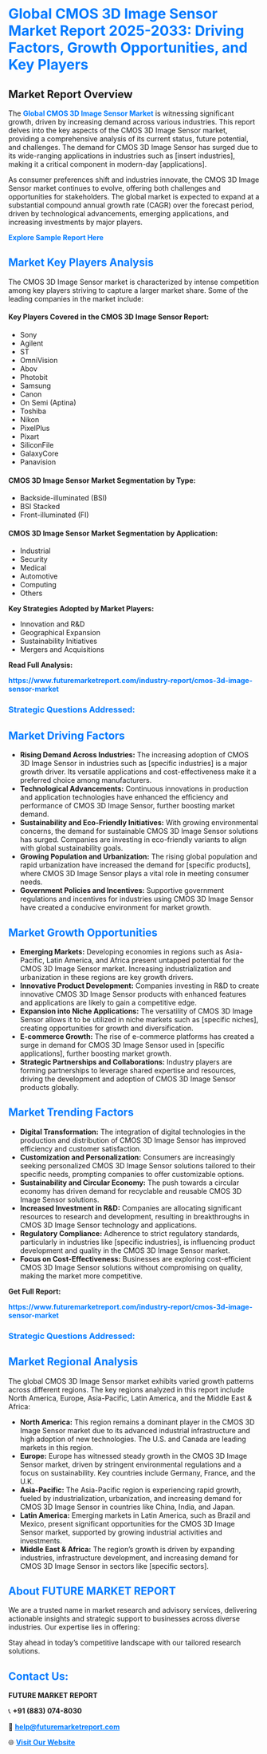 <h1 style="color: #007BFF;">Global CMOS 3D Image Sensor Market Report 2025-2033: Driving Factors, Growth Opportunities, and Key Players</h1>

<section id="overview">
<h2>Market Report Overview</h2>
<p>The <a href="https://www.futuremarketreport.com/industry-report/cmos-3d-image-sensor-market" style="color: #007BFF; text-decoration: none;"><strong>Global CMOS 3D Image Sensor Market</strong></a> is witnessing significant growth, driven by increasing demand across various industries. This report delves into the key aspects of the CMOS 3D Image Sensor market, providing a comprehensive analysis of its current status, future potential, and challenges. The demand for CMOS 3D Image Sensor has surged due to its wide-ranging applications in industries such as [insert industries], making it a critical component in modern-day [applications].</p>
<p>As consumer preferences shift and industries innovate, the CMOS 3D Image Sensor market continues to evolve, offering both challenges and opportunities for stakeholders. The global market is expected to expand at a substantial compound annual growth rate (CAGR) over the forecast period, driven by technological advancements, emerging applications, and increasing investments by major players.</p>
</section>

<section id="overview">
<p><a href="https://www.futuremarketreport.com/request-sample/reportId=58706" style="color: #007BFF; text-decoration: none;"><strong>Explore Sample Report Here</strong></a></p>
</section>

<section id="key-players">
<h2 style="color: #007BFF;">Market Key Players Analysis</h2>
<p>The CMOS 3D Image Sensor market is characterized by intense competition among key players striving to capture a larger market share. Some of the leading companies in the market include:</p>
<h4>Key Players Covered in the CMOS 3D Image Sensor Report:</h4>
<ul><li>Sony</li><li>Agilent</li><li>ST</li><li>OmniVision</li><li>Abov</li><li>Photobit</li><li>Samsung</li><li>Canon</li><li>On Semi (Aptina)</li><li>Toshiba</li><li>Nikon</li><li>PixelPlus</li><li>Pixart</li><li>SiliconFile</li><li>GalaxyCore</li><li>Panavision</li></ul>
<h4>CMOS 3D Image Sensor Market Segmentation by Type:</h4>
<ul><li>Backside-illuminated (BSI)</li><li>BSI Stacked</li><li>Front-illuminated (FI)</li></ul>

<h4>CMOS 3D Image Sensor Market Segmentation by Application:</h4>
<ul><li>Industrial</li><li>Security</li><li>Medical</li><li>Automotive</li><li>Computing</li><li>Others</li></ul>
<p><strong>Key Strategies Adopted by Market Players:</strong></p>
<ul>
<li>Innovation and R&D</li>
<li>Geographical Expansion</li>
<li>Sustainability Initiatives</li>
<li>Mergers and Acquisitions</li>
</ul>
</section>

<section>
<p><strong>Read Full Analysis: </strong></p><a href="https://www.futuremarketreport.com/industry-report/cmos-3d-image-sensor-market" style="color: #007BFF; text-decoration: none;"><strong>https://www.futuremarketreport.com/industry-report/cmos-3d-image-sensor-market</strong></a>
<h3 style="color: #007BFF;">Strategic Questions Addressed:</h3>
</section>

<section id="driving-factors">
<h2 style="color: #007BFF;">Market Driving Factors</h2>
<ul>
<li><strong>Rising Demand Across Industries:</strong> The increasing adoption of CMOS 3D Image Sensor in industries such as [specific industries] is a major growth driver. Its versatile applications and cost-effectiveness make it a preferred choice among manufacturers.</li>
<li><strong>Technological Advancements:</strong> Continuous innovations in production and application technologies have enhanced the efficiency and performance of CMOS 3D Image Sensor, further boosting market demand.</li>
<li><strong>Sustainability and Eco-Friendly Initiatives:</strong> With growing environmental concerns, the demand for sustainable CMOS 3D Image Sensor solutions has surged. Companies are investing in eco-friendly variants to align with global sustainability goals.</li>
<li><strong>Growing Population and Urbanization:</strong> The rising global population and rapid urbanization have increased the demand for [specific products], where CMOS 3D Image Sensor plays a vital role in meeting consumer needs.</li>
<li><strong>Government Policies and Incentives:</strong> Supportive government regulations and incentives for industries using CMOS 3D Image Sensor have created a conducive environment for market growth.</li>
</ul>
</section>

<section id="growth-opportunities">
<h2 style="color: #007BFF;">Market Growth Opportunities</h2>
<ul>
<li><strong>Emerging Markets:</strong> Developing economies in regions such as Asia-Pacific, Latin America, and Africa present untapped potential for the CMOS 3D Image Sensor market. Increasing industrialization and urbanization in these regions are key growth drivers.</li>
<li><strong>Innovative Product Development:</strong> Companies investing in R&D to create innovative CMOS 3D Image Sensor products with enhanced features and applications are likely to gain a competitive edge.</li>
<li><strong>Expansion into Niche Applications:</strong> The versatility of CMOS 3D Image Sensor allows it to be utilized in niche markets such as [specific niches], creating opportunities for growth and diversification.</li>
<li><strong>E-commerce Growth:</strong> The rise of e-commerce platforms has created a surge in demand for CMOS 3D Image Sensor used in [specific applications], further boosting market growth.</li>
<li><strong>Strategic Partnerships and Collaborations:</strong> Industry players are forming partnerships to leverage shared expertise and resources, driving the development and adoption of CMOS 3D Image Sensor products globally.</li>
</ul>
</section>

<section id="trending-factors">
<h2 style="color: #007BFF;">Market Trending Factors</h2>
<ul>
<li><strong>Digital Transformation:</strong> The integration of digital technologies in the production and distribution of CMOS 3D Image Sensor has improved efficiency and customer satisfaction.</li>
<li><strong>Customization and Personalization:</strong> Consumers are increasingly seeking personalized CMOS 3D Image Sensor solutions tailored to their specific needs, prompting companies to offer customizable options.</li>
<li><strong>Sustainability and Circular Economy:</strong> The push towards a circular economy has driven demand for recyclable and reusable CMOS 3D Image Sensor solutions.</li>
<li><strong>Increased Investment in R&D:</strong> Companies are allocating significant resources to research and development, resulting in breakthroughs in CMOS 3D Image Sensor technology and applications.</li>
<li><strong>Regulatory Compliance:</strong> Adherence to strict regulatory standards, particularly in industries like [specific industries], is influencing product development and quality in the CMOS 3D Image Sensor market.</li>
<li><strong>Focus on Cost-Effectiveness:</strong> Businesses are exploring cost-efficient CMOS 3D Image Sensor solutions without compromising on quality, making the market more competitive.</li>
</ul>
</section>

<section>
<p><strong>Get Full Report: </strong></p><a href="https://www.futuremarketreport.com/industry-report/cmos-3d-image-sensor-market" style="color: #007BFF; text-decoration: none;"><strong>https://www.futuremarketreport.com/industry-report/cmos-3d-image-sensor-market</strong></a>
<h3 style="color: #007BFF;">Strategic Questions Addressed:</h3>
</section>


<section id="regional-analysis">
<h2 style="color: #007BFF;">Market Regional Analysis</h2>
<p>The global CMOS 3D Image Sensor market exhibits varied growth patterns across different regions. The key regions analyzed in this report include North America, Europe, Asia-Pacific, Latin America, and the Middle East & Africa:</p>
<ul>
<li><strong>North America:</strong> This region remains a dominant player in the CMOS 3D Image Sensor market due to its advanced industrial infrastructure and high adoption of new technologies. The U.S. and Canada are leading markets in this region.</li>
<li><strong>Europe:</strong> Europe has witnessed steady growth in the CMOS 3D Image Sensor market, driven by stringent environmental regulations and a focus on sustainability. Key countries include Germany, France, and the U.K.</li>
<li><strong>Asia-Pacific:</strong> The Asia-Pacific region is experiencing rapid growth, fueled by industrialization, urbanization, and increasing demand for CMOS 3D Image Sensor in countries like China, India, and Japan.</li>
<li><strong>Latin America:</strong> Emerging markets in Latin America, such as Brazil and Mexico, present significant opportunities for the CMOS 3D Image Sensor market, supported by growing industrial activities and investments.</li>
<li><strong>Middle East & Africa:</strong> The region’s growth is driven by expanding industries, infrastructure development, and increasing demand for CMOS 3D Image Sensor in sectors like [specific sectors].</li>
</ul>
</section>

<footer>
<h2 style="color: #007BFF;">About FUTURE MARKET REPORT</h2>
<p>We are a trusted name in market research and advisory services, delivering actionable insights and strategic support to businesses across diverse industries. Our expertise lies in offering:</p>

<p>Stay ahead in today’s competitive landscape with our tailored research solutions.</p>

<h2 style="color: #007BFF;">Contact Us:</h2>
<p><strong>FUTURE MARKET REPORT</strong></p>
<p>📞 <strong>+91 (883) 074-8030</strong></p>
<p>📧 <strong><a href="mailto:help@futuremarketreport.com" style="color: #007BFF;">help@futuremarketreport.com</a></strong></p>
<p>🌐 <strong><a href="https://www.futuremarketreport.com/" style="color: #007BFF;">Visit Our Website</a></strong></p>
</footer>